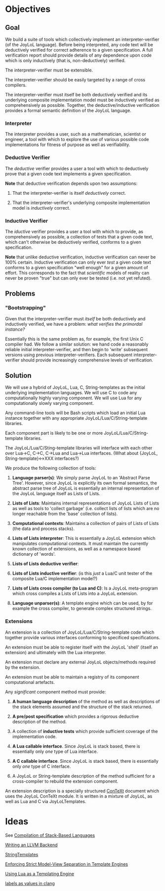 # Objectives

## Goal 

We build a suite of tools which collectively implement an 
interpreter-verifier (of the JoyLoL language). Before being interpreted, 
any code text will be deductively verified for correct adherence to a 
given specification. A full verification report should provide details of 
any dependence upon code which is only inductively (that is, 
non-deductively) verified. 

The interpreter-verifier must be extensible.

The interpreter-verifier should be easily targeted by a range of cross 
compilers. 

The interpreter-verifier must itself be both deductively verified and its 
underlying composite implementation model must be inductively verified as 
comprehensively as possible. Together, the deductive/inductive 
verification provides a formal semantic definition of the JoyLoL language. 

### Interpreter

The interpreter provides a user, such as a mathematician, scientist or 
engineer, a tool with which to explore the use of various possible code 
implementations for fitness of purpose as well as verifiability. 

### Deductive Verifier

The *deductive* verifier provides a user a tool with which to deductively 
prove that a given code text implements a given specification.

**Note** that deductive verification depends upon two assumptions:

1. That the interpreter-verifier is itself *deductively* correct. 

2. That the interpreter-verifier's underlying composite implementation 
model is *inductively* correct. 

### Inductive Verifier

The *iductive* verifier provides a user a tool with which to provide, as 
comprehensively as possible, a collection of tests that a given code text, 
which can't otherwise be deductively verified, conforms to a given 
specification. 

**Note** that unlike deductive verification, inductive verification can never 
be 100% certain. Inductive verification can only ever *test* a given code 
text conforms to a given specification "well enough" for a given amount of 
effort. This corresponds to the fact that *scientific* models of reality 
can never be proven "true" but can only ever be tested (i.e. not yet 
refuted). 

## Problems

### "Bootstrapping"

Given that the interpreter-verifier must *itself* be both deductively and 
inductively verified, we have a problem: *what verifies the primordal 
instance?* 

Essentially this is the same problem as, for example, the first Unix C 
compiler had. We follow a similar solution: we hand code a reasonably 
reliable initial interpreter-verifier, and then begin to 'write' 
subsequent versions using previous interpreter-verifiers. Each subsequent 
interpreter-verifier should provide increasingly comprehensive levels of 
verification. 

## Solution 

We will use a hybrid of JoyLoL, Lua, C, String-templates as the initial 
underlying implementation languages. We will use C to code any 
computationally highly varying component. We will use Lua for any 
computationally slowly varying component. 

Any command-line tools will be Bash scripts which load an initial Lua 
instance together with any appropriate JoyLoL/Lua/C/String-template 
libraries. 

Each component part is likely to be one or more 
JoyLoL/Lua/C/String-template libraries. 

The JoyLoL/Lua/C/Sting-template libraries will interface with each other 
over Lua->C, C->C, C->Lua and Lua->Lua interfaces. (What about 
{JoyLoL, String-template}<->XXX interfaces?) 

We produce the following collection of tools: 

1. **Language parser(s)**: We simply parse JoyLoL to an 'Abstract Parse 
Tree'. However, since JoyLoL is explicitly its own formal semantics, the 
abstract parse tree of JoyLoL is essentially an internal representation of 
the JoyLoL language itself as Lists of Lists. 

2. **Lists of Lists**: Maintains internal representations of JoyLoL Lists 
of Lists as well as tools to 'collect garbage' (i.e. collect lists of 
lists which are no longer reachable from the 'base' collection of lists). 

3. **Computational contexts**: Maintains a collection of pairs of Lists of 
Lists (the data and process stacks). 

4. **Lists of Lists interpreter**: This is essentially a JoyLoL extension 
which manipulates computational contexts. It must maintain the currently 
known collection of extensions, as well as a namespace based dictionary of 
'words'. 

5. **Lists of Lists deductive verifier**: 

6. **Lists of Lists inductive verifier**: (is this *just* a Lua/C unit 
tester of the composite Lua/C implementation model?) 

7. **Lists of Lists cross compiler (to Lua and C)**: Is a JoyLoL 
meta-program which cross compiles a Lists of Lists into a JoyLoL 
extension. 

8. **Language unparser(s)**: A template engine which can be used, by for 
example the cross compiler, to generate complex structured strings. 

### Extensions 

An extension is a collection of JoyLoL/Lua/C/String-template code which 
together provide various interfaces conforming to specificed 
specifications. 

An extension must be able to register itself with the JoyLoL 'shell' 
(itself an extension) and ultimately with the Lua interpreter. 

An extension must declare any external JoyLoL objects/methods required by 
the extension. 

An extension must be able to maintain a registry of its component 
computational artefacts. 

Any *significant* component method must provide:

1. **A human language description** of the method as well as descriptions 
of the stack elements assumed and the structure of the stack returned. 

3. **A pre/post specification** which provides a rigorous deductive 
description of the method. 

4. A collection of **inductive tests** which provide sufficient coverage 
of the implementation code. 

1. **A Lua callable interface**. Since JoyLoL is stack based, there is 
essentially only *one* type of Lua interface. 

2. **A C callable interface**. Since JoyLoL is stack based, there is 
essentially only *one* type of C interface. 

5. A JoyLoL or String-template description of the method sufficient for a 
cross-compiler to rebuild the extension component. 

An extension description is a specially structured [ConTeXt]() document 
which uses the JoyLoL ConTeXt module. It is written in a mixture of 
JoyLoL, as well as Lua and C via JoyLoLTemplates. 

# Ideas

See [Compilation of Stack-Based 
Languages](http://www.complang.tuwien.ac.at/projects/rafts.html) 

[Writing an LLVM Backend](http://llvm.org/docs/WritingAnLLVMBackend.html) 

[StringTemplates](http://www.stringtemplate.org/) 

[Enforcing Strict Model-View Separation in Template 
Engines](http://www.cs.usfca.edu/~parrt/papers/mvc.templates.pdf) 

[Using Lua as a Templating 
Engine](https://john.nachtimwald.com/2014/08/06/using-lua-as-a-templating-engine/) 

[labels as values in 
clang](http://stackoverflow.com/questions/36983970/labels-as-values-in-clang) 

